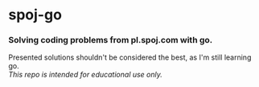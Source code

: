 # spoj-go
### Solving coding problems from pl.spoj.com with go.
Presented solutions shouldn't be considered the best, as I'm still learning go.\
_This repo is intended for educational use only._